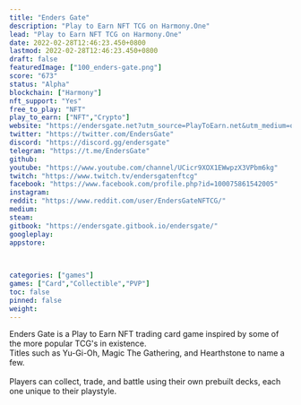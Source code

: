 ```yaml
---
title: "Enders Gate"
description: "Play to Earn NFT TCG on Harmony.One"
lead: "Play to Earn NFT TCG on Harmony.One"
date: 2022-02-28T12:46:23.450+0800
lastmod: 2022-02-28T12:46:23.450+0800
draft: false
featuredImage: ["100_enders-gate.png"]
score: "673"
status: "Alpha"
blockchain: ["Harmony"]
nft_support: "Yes"
free_to_play: "NFT"
play_to_earn: ["NFT","Crypto"]
website: "https://endersgate.net?utm_source=PlayToEarn.net&utm_medium=organic&utm_campaign=gamepage"
twitter: "https://twitter.com/EndersGate"
discord: "https://discord.gg/endersgate"
telegram: "https://t.me/EndersGate"
github: 
youtube: "https://www.youtube.com/channel/UCicr9XOX1EWwpzX3VPbm6kg"
twitch: "https://www.twitch.tv/endersgatenftcg"
facebook: "https://www.facebook.com/profile.php?id=100075861542005"
instagram: 
reddit: "https://www.reddit.com/user/EndersGateNFTCG/"
medium: 
steam: 
gitbook: "https://endersgate.gitbook.io/endersgate/"
googleplay: 
appstore: 

  
    
categories: ["games"]
games: ["Card","Collectible","PVP"]
toc: false
pinned: false
weight: 
---
```

Enders Gate is a Play to Earn NFT trading card game inspired by some of the more popular TCG's in existence. <br> Titles such as Yu-Gi-Oh, Magic The Gathering, and Hearthstone to name a few. <br> <br> Players can collect, trade, and battle using their own prebuilt decks, each one unique to their playstyle.